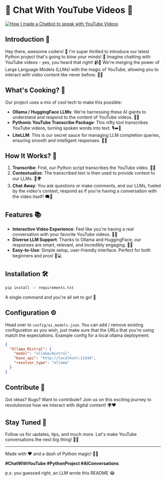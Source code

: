 # 🌟 Chat With YouTube Videos 🌟

[![How I made a Chatbot to speak with YouTube Videos](https://img.youtube.com/vi/U7qH7XcotJo/0.jpg)](https://www.youtube.com/watch?v=U7qH7XcotJo "Video Title")


## Introduction 🚀
Hey there, awesome coders! 🎉 I'm super thrilled to introduce our latest Python project that's going to blow your minds! 🤯 Imagine chatting with YouTube videos - yes, you heard that right! 📹💬 We're merging the power of Large Language Models (LLMs) with the magic of YouTube, allowing you to interact with video content like never before. 🌈✨

## What's Cooking? 🍳
Our project uses a mix of cool tech to make this possible:
- **Ollama / HuggingFace LLMs**: We're harnessing these AI giants to understand and respond to the content of YouTube videos. 🧠🤖
- **Pythonic YouTube Transcribe Package**: This nifty tool transcribes YouTube videos, turning spoken words into text. 🎙️➡️📝
- **LiteLLM**: This is our secret sauce for managing LLM completion queries, ensuring smooth and intelligent responses. 🌟🔧

## How It Works? 🧐
1. **Transcribe**: First, our Python script transcribes the YouTube video. 📼🔠
2. **Contextualize**: The transcribed text is then used to provide context to our LLMs. 📖🌍
3. **Chat Away**: You ask questions or make comments, and our LLMs, fueled by the video's context, respond as if you're having a conversation with the video itself! 🗨️💬

## Features 📚
- **Interactive Video Experience**: Feel like you're having a real conversation with your favorite YouTube videos. 🎥👥
- **Diverse LLM Support**: Thanks to Ollama and HuggingFace, our responses are smart, relevant, and incredibly engaging. 🧠✨
- **Easy-to-Use**: Simple setup, user-friendly interface. Perfect for both beginners and pros! 🙌💻

## Installation 🛠️
```bash
pip install -r requirements.txt
```
A single command and you're all set to go! 🚀

## Configuration ⚙️
Head over to `config/ai_models.json`. You can add / remove existing configuration as you wish, just make sure that the
URLs that you're using match the expectations.
Example config for a local ollama deployment:
```json
{
  "Ollama Mistral": {
    "model": "ollama/mistral",
    "base_api": "http://localhost:11434",
    "resolver_type": "ollama"
  }
}
```

## Contribute 🤝
Got ideas? Bugs? Want to contribute? Join us on this exciting journey to revolutionize how we interact with digital content! 🌍❤️

## Stay Tuned 📢
Follow us for updates, tips, and much more. Let's make YouTube conversations the next big thing! 🚀🎉

---

Made with ❤️ and a dash of Python magic! 🐍✨

**#ChatWithYouTube #PythonProject #AIConversations**

p.s: you guessed right, an LLM wrote this README 😂
